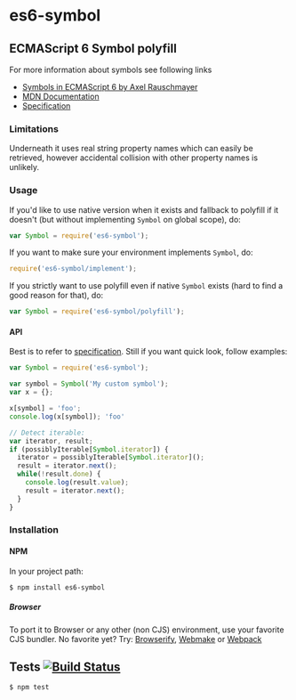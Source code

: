 # es6-symbol







































































<extoc></extoc>

## ECMAScript 6 Symbol polyfill

For more information about symbols see following links
- [Symbols in ECMAScript 6 by Axel Rauschmayer](http://www.2ality.com/2014/12/es6-symbols.html)
- [MDN Documentation](https://developer.mozilla.org/en-US/docs/Web/JavaScript/Reference/Global_Objects/Symbol)
- [Specification](http://people.mozilla.org/~jorendorff/es6-draft.html#sec-symbol-constructor)

### Limitations

Underneath it uses real string property names which can easily be retrieved, however accidental collision with other property names is unlikely.

### Usage

If you'd like to use native version when it exists and fallback to polyfill if it doesn't (but without implementing `Symbol` on global scope), do:

```javascript
var Symbol = require('es6-symbol');
```

If you want to make sure your environment implements `Symbol`, do:

```javascript
require('es6-symbol/implement');
```

If you strictly want to use polyfill even if native `Symbol` exists (hard to find a good reason for that), do:

```javascript
var Symbol = require('es6-symbol/polyfill');
```

#### API

Best is to refer to [specification](http://people.mozilla.org/~jorendorff/es6-draft.html#sec-symbol-objects). Still if you want quick look, follow examples:

```javascript
var Symbol = require('es6-symbol');

var symbol = Symbol('My custom symbol');
var x = {};

x[symbol] = 'foo';
console.log(x[symbol]); 'foo'

// Detect iterable:
var iterator, result;
if (possiblyIterable[Symbol.iterator]) {
  iterator = possiblyIterable[Symbol.iterator]();
  result = iterator.next();
  while(!result.done) {
    console.log(result.value);
    result = iterator.next();
  }
}
```

### Installation
#### NPM

In your project path:

	$ npm install es6-symbol

##### Browser

To port it to Browser or any other (non CJS) environment, use your favorite CJS bundler. No favorite yet? Try: [Browserify](http://browserify.org/), [Webmake](https://github.com/medikoo/modules-webmake) or [Webpack](http://webpack.github.io/)

## Tests [![Build Status](https://travis-ci.org/medikoo/es6-symbol.png)](https://travis-ci.org/medikoo/es6-symbol)

	$ npm test
